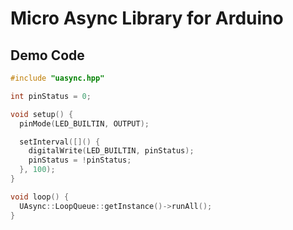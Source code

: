 # Micro Async Library for Arduino

## Demo Code

```c++
#include "uasync.hpp"

int pinStatus = 0;

void setup() {
  pinMode(LED_BUILTIN, OUTPUT);

  setInterval([]() {
    digitalWrite(LED_BUILTIN, pinStatus);
    pinStatus = !pinStatus;
  }, 100);
}

void loop() {
  UAsync::LoopQueue::getInstance()->runAll();
}
```
